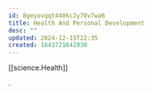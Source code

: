 ```yaml
---
id: 8geyovqqt440kc2y70v7wa6
title: Health And Personal Development
desc: ""
updated: 2024-12-15T22:35
created: 1643721642930
---
```

[[science.Health]]







.

